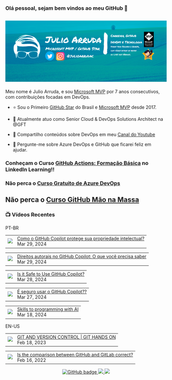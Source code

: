 ### Olá pessoal, sejam bem vindos ao meu GitHub 👋

## [![Julio Arruda Header](https://raw.githubusercontent.com/julioarruda/julioarruda/master/fundo%20github.png)](https://youtube.com/user/julioarrudac)
Meu nome é Julio Arruda, e sou [Microsoft MVP](https://mvp.microsoft.com/pt-br/PublicProfile/5002557?fullName=Julio%20%20Arruda) por 7 anos consecutivos, com contribuições focadas em DevOps.


- ⭐ Sou o Primeiro [GitHub Star](https://stars.github.com/profiles/julioarruda) do Brasil e [Microsoft MVP](https://mvp.microsoft.com/pt-br/PublicProfile/5002557?fullName=Julio%20%20Arruda) desde 2017.

- 🔭 Atualmente atuo como Senior Cloud & DevOps Solutions Architect na @GFT

- 👯 Compartilho conteúdos sobre DevOps em meu [Canal do Youtube](https://youtube.com/@julioarruda)

- 💬 Pergunte-me sobre Azure DevOps e GitHub que ficarei feliz em ajudar.




### Conheçam o Curso [GitHub Actions: Formação Básica](https://www.linkedin.com/learning/github-actions-formacao-basica/) no LinkedIn Learning!!
### Não perca o [Curso Gratuito de Azure DevOps](https://github.com/julioarruda/Curso-Azure-DevOps)

## Não perca o [Curso GitHub Mão na Massa](https://github.com/github-mao-na-massa/curso-github-mao-na-massa)



### 📺 Vídeos Recentes

PT-BR

<!-- YOUTUBE:START --><table><tr><td><a href="https://www.youtube.com/watch?v=OXaXwg6V24Y"><img width="140px" src="https://i.ytimg.com/vi/OXaXwg6V24Y/mqdefault.jpg"></a></td>
<td><a href="https://www.youtube.com/watch?v=OXaXwg6V24Y">Como o GitHub Copilot protege sua propriedade intelectual?</a><br/>Mar 29, 2024</td></tr></table>
<table><tr><td><a href="https://www.youtube.com/watch?v=zrkpmTl85p0"><img width="140px" src="https://i.ytimg.com/vi/zrkpmTl85p0/mqdefault.jpg"></a></td>
<td><a href="https://www.youtube.com/watch?v=zrkpmTl85p0">Direitos autorais no GitHub Copilot: O que você precisa saber</a><br/>Mar 29, 2024</td></tr></table>
<table><tr><td><a href="https://www.youtube.com/watch?v=K8aKHLfWXHc"><img width="140px" src="https://i.ytimg.com/vi/K8aKHLfWXHc/mqdefault.jpg"></a></td>
<td><a href="https://www.youtube.com/watch?v=K8aKHLfWXHc">Is it Safe to Use GitHub Copilot?</a><br/>Mar 28, 2024</td></tr></table>
<table><tr><td><a href="https://www.youtube.com/watch?v=XSrHnsGEyFc"><img width="140px" src="https://i.ytimg.com/vi/XSrHnsGEyFc/mqdefault.jpg"></a></td>
<td><a href="https://www.youtube.com/watch?v=XSrHnsGEyFc">É seguro usar o GitHub Copilot??</a><br/>Mar 27, 2024</td></tr></table>
<table><tr><td><a href="https://www.youtube.com/watch?v=ooDL4P4C18g"><img width="140px" src="https://i.ytimg.com/vi/ooDL4P4C18g/mqdefault.jpg"></a></td>
<td><a href="https://www.youtube.com/watch?v=ooDL4P4C18g">Skills to programming with AI</a><br/>Mar 18, 2024</td></tr></table>
<!-- YOUTUBE:END -->

EN-US
<!-- YOUTUBEEN:START --><table><tr><td><a href="https://www.youtube.com/watch?v=Adk79XNDU5o"><img width="140px" src="https://i.ytimg.com/vi/Adk79XNDU5o/mqdefault.jpg"></a></td>
<td><a href="https://www.youtube.com/watch?v=Adk79XNDU5o">GIT AND VERSION CONTROL | GIT HANDS ON</a><br/>Feb 18, 2023</td></tr></table>
<table><tr><td><a href="https://www.youtube.com/watch?v=wHo1ftsyzNE"><img width="140px" src="https://i.ytimg.com/vi/wHo1ftsyzNE/mqdefault.jpg"></a></td>
<td><a href="https://www.youtube.com/watch?v=wHo1ftsyzNE">Is the comparison between GitHub and GitLab correct?</a><br/>Feb 16, 2022</td></tr></table>
<!-- YOUTUBEEN:END -->



<p align="center">
  <a href="https://github.com/julioarruda?tab=followers">
    <img src="https://img.shields.io/github/followers/julioarruda?label=Followers&logo=GitHub&style=for-the-badge" alt="GitHub badge" />
  </a>
  <a href="http://twitter.com/julioarrudac">
    <img src="https://img.shields.io/twitter/follow/julioarrudac?label=Twitter&logo=twitter&style=for-the-badge" />
  </a>
  <a href="http://youtube.com/c/julioarruda?sub_confirmation=1">
    <img src="https://img.shields.io/youtube/views/4BYlkYtHNus?label=YouTube&logo=YouTube&style=for-the-badge" />
  </a>
</p>

<!--
**julioarruda/julioarruda** is a ✨ _special_ ✨ repository because its `README.md` (this file) appears on your GitHub profile.

Here are some ideas to get you started:

- 🔭 I’m currently working on ...
- 🌱 I’m currently learning ...
- 👯 I’m looking to collaborate on ...
- 🤔 I’m looking for help with ...
- 💬 Ask me about ...
- 📫 How to reach me: ...
- 😄 Pronouns: ...
- ⚡ Fun fact: ...
-->
